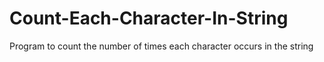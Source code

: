 # Count-Each-Character-In-String
Program to count the number of times each character occurs in the string
